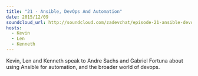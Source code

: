 ```yaml
---
title: "21 - Ansible, DevOps And Automation"
date: 2015/12/09
soundcloud_url: http://soundcloud.com/zadevchat/episode-21-ansible-devops-and-automation
hosts:
  - Kevin
  - Len
  - Kenneth
---
```


Kevin, Len and Kenneth speak to Andre Sachs and Gabriel Fortuna about using Ansible for automation, and the broader world of devops.
